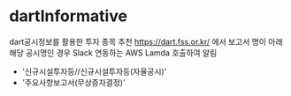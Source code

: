 # dartInformative
dart공시정보를 활용한 투자 종목 추천
https://dart.fss.or.kr/  에서 보고서 명이 아래 해당 공시명인 경우 Slack 연동하는 AWS Lamda 호출하여 알림
- '신규시설투자등//신규시설투자등(자율공시)'  
- '주요사항보고서(무상증자결정)'  
